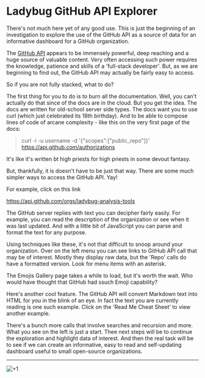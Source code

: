 Ladybug GitHub API Explorer
===

There's not much here yet of any good use.
This is just the beginning of an investigation to explore the use of the GitHub API as a source of data for an informative dashboard for a GitHub organization.

The [GitHub API]( https://developer.github.com/v3/ ) appears to be immensely powerful, deep reaching and a huge source of valuable content.
Very often accessing such power requires the knowledge, patience and skills of a 'full-stack developer'.
But, as we are beginning to find out, the GitHub API may actually be fairly easy to access.

So if you are not fully stacked, what to do?

The first thing for you to do is to burn all the documentation. Well, you can't actually do that since of the docs are in the cloud.
But you get the idea.
The docs are written for old-school server side types. The docs want you to use curl (which just celebrated its 18th birthday).
And to be able to compose lines of code of arcane complexity - like this on the very first page of the docs:

> curl -i -u username -d '{"scopes":["public_repo"]}' https://api.github.com/authorizations

It's like it's written bt high priests for high priests in some devout fantasy.

But, thankfully, it is doesn't have to be just that way. There are some much simpler ways to access the GitHub API. Yay!


For example, click on this link

<https://api.github.com/orgs/ladybug-analysis-tools>

The GitHub server replies with text you can decipher fairly easily.
For example, you can read the description of the organization or see when it was last updated.
And with a little bit of JavaScript you can parse and format the text for any purpose.

Using techniques like these, it's not that difficult to snoop around your organization.
Over on the left menu you can see links to GitHub API call that may be of interest.
Mostly they display raw data, but the 'Repo' calls do have a formatted version.
Look for menu items with an asterisk.

The Emojis Gallery page takes a while to load, but it's worth the wait. Who would have thought that GitHub had ssuch Emoji capability?

Here's another cool feature. The GitHub API will convert Markdown text into HTML for you in the blink of an eye.
In fact the text you are currently reading is one such example. Click on the 'Read Me Cheat Sheet' to view another example.

There's a bunch more calls that involve searches and recursion and more. What you see on the left is just a start.
Thee next steps will be to continue the exploration and highlight data of interest.
And then the real task will be to see if we can create an informative, easy to read and self-updating dashboard useful to small open-source organizations.


***


![+1]( https://assets-cdn.github.com/images/icons/emoji/unicode/1f44d.png?v6 )

